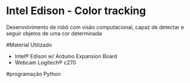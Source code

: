 # Intel Edison - Color tracking
Desenvolvimento de robô com visão computacional, capaz de detectar e seguir objetos de uma cor determinada

#Material Utilizado

- Intel&#174; Edison w/ Arduino Expansion Board
- Webcam Logitech&#174; c270



#programação
Python

